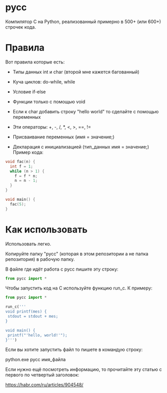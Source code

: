 # pycc
Компилятор C на Python, реализованный примерно в 500+ (или 600+) строчек кода.
# Правила
Вот правила которые есть:

 * Типы данных int и char (второй мне кажется багованный)

 * Куча циклов: do-while, while

 * Условие if-else

 * Функции только с помощью void

 * Если к char добавить строку "hello world" то сделайте с помощью переменных

 * Эти операторы: +, -, /, *, <, >, ==, !=

 * Присваивание переменных (имя = значение;)

 * Декларация с инициализацией (тип_данных имя = значение;)
Пример кода:
```c
void fac(n) {
  int f = 1;
  while (n > 1) {
    f = f * n;
    n = n - 1;
  }
}

void main() {
  fac(5);
}
````
# Как использовать
Использовать легко.

Копируйте папку "pycc" (которая в этом репозитории а не папка репозитория) в рабочую папку.

В файле где идёт работа с pycc пишите эту строку:
```python
from pycc import *
````
Чтобы запустить код на C используйте функцию run_c. К примеру:
```python
from pycc import *

run_c('''
void printf(mes) {
 stdout = stdout + mes;
}

void main() {
 printf("'hello, world!'");
}''')
````
Если вы хотите запустить файл то пишете в командую строку:

python.exe pycc имя_файла

Если нужно ещё посмотреть информацию, то прочитайте эту статью c первого по четвертый заголовок:

https://habr.com/ru/articles/904548/
